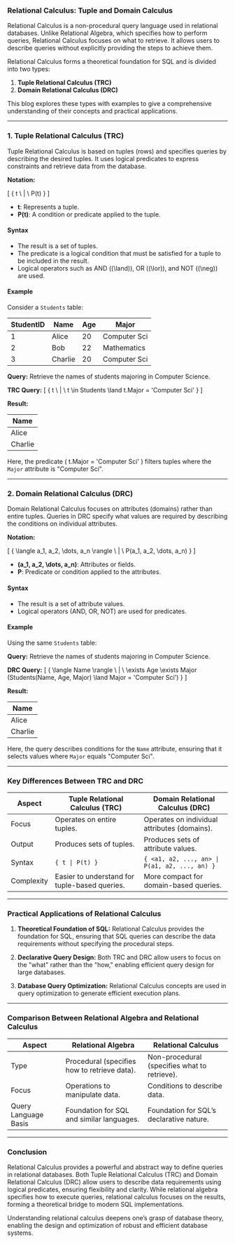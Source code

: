 ### **Relational Calculus: Tuple and Domain Calculus**

Relational Calculus is a non-procedural query language used in relational databases. Unlike Relational Algebra, which specifies how to perform queries, Relational Calculus focuses on what to retrieve. It allows users to describe queries without explicitly providing the steps to achieve them.

Relational Calculus forms a theoretical foundation for SQL and is divided into two types:

1. **Tuple Relational Calculus (TRC)**
2. **Domain Relational Calculus (DRC)**

This blog explores these types with examples to give a comprehensive understanding of their concepts and practical applications.

---

### **1. Tuple Relational Calculus (TRC)**

Tuple Relational Calculus is based on tuples (rows) and specifies queries by describing the desired tuples. It uses logical predicates to express constraints and retrieve data from the database.

**Notation:**

\[ \{ t \ | \ P(t) \} \]

- **t**: Represents a tuple.
- **P(t)**: A condition or predicate applied to the tuple.

#### **Syntax**
- The result is a set of tuples.
- The predicate is a logical condition that must be satisfied for a tuple to be included in the result.
- Logical operators such as AND (\(\land\)), OR (\(\lor\)), and NOT (\(\neg\)) are used.

#### **Example**

Consider a `Students` table:

| StudentID | Name      | Age | Major        |
|-----------|-----------|-----|--------------|
| 1         | Alice     | 20  | Computer Sci |
| 2         | Bob       | 22  | Mathematics  |
| 3         | Charlie   | 20  | Computer Sci |

**Query:** Retrieve the names of students majoring in Computer Science.

**TRC Query:**
\[ \{ t \ | \ t \in Students \land t.Major = 'Computer Sci' \} \]

**Result:**

| Name      |
|-----------|
| Alice     |
| Charlie   |

Here, the predicate \( t.Major = 'Computer Sci' \) filters tuples where the `Major` attribute is "Computer Sci".

---

### **2. Domain Relational Calculus (DRC)**

Domain Relational Calculus focuses on attributes (domains) rather than entire tuples. Queries in DRC specify what values are required by describing the conditions on individual attributes.

**Notation:**

\[ \{ \langle a_1, a_2, \dots, a_n \rangle \ | \ P(a_1, a_2, \dots, a_n) \} \]

- **\(a_1, a_2, \dots, a_n\)**: Attributes or fields.
- **P**: Predicate or condition applied to the attributes.

#### **Syntax**
- The result is a set of attribute values.
- Logical operators (AND, OR, NOT) are used for predicates.

#### **Example**

Using the same `Students` table:

**Query:** Retrieve the names of students majoring in Computer Science.

**DRC Query:**
\[ \{ \langle Name \rangle \ | \ \exists Age \exists Major (Students(Name, Age, Major) \land Major = 'Computer Sci') \} \]

**Result:**

| Name      |
|-----------|
| Alice     |
| Charlie   |

Here, the query describes conditions for the `Name` attribute, ensuring that it selects values where `Major` equals "Computer Sci".

---

### **Key Differences Between TRC and DRC**

| Aspect                 | Tuple Relational Calculus (TRC)                | Domain Relational Calculus (DRC)               |
|------------------------|-----------------------------------------------|-----------------------------------------------|
| Focus                 | Operates on entire tuples.                    | Operates on individual attributes (domains).  |
| Output                | Produces sets of tuples.                      | Produces sets of attribute values.            |
| Syntax                | `{ t \| P(t) }`                                | `{ <a1, a2, ..., an> \| P(a1, a2, ..., an) }` |
| Complexity            | Easier to understand for tuple-based queries. | More compact for domain-based queries.        |

---

### **Practical Applications of Relational Calculus**

1. **Theoretical Foundation of SQL:**
   Relational Calculus provides the foundation for SQL, ensuring that SQL queries can describe the data requirements without specifying the procedural steps.

2. **Declarative Query Design:**
   Both TRC and DRC allow users to focus on the "what" rather than the "how," enabling efficient query design for large databases.

3. **Database Query Optimization:**
   Relational Calculus concepts are used in query optimization to generate efficient execution plans.

---

### **Comparison Between Relational Algebra and Relational Calculus**

| Aspect                | Relational Algebra                         | Relational Calculus                       |
|-----------------------|--------------------------------------------|------------------------------------------|
| Type                 | Procedural (specifies how to retrieve data). | Non-procedural (specifies what to retrieve). |
| Focus                | Operations to manipulate data.             | Conditions to describe data.             |
| Query Language Basis | Foundation for SQL and similar languages.  | Foundation for SQL’s declarative nature. |

---

### **Conclusion**

Relational Calculus provides a powerful and abstract way to define queries in relational databases. Both Tuple Relational Calculus (TRC) and Domain Relational Calculus (DRC) allow users to describe data requirements using logical predicates, ensuring flexibility and clarity. While relational algebra specifies how to execute queries, relational calculus focuses on the results, forming a theoretical bridge to modern SQL implementations.

Understanding relational calculus deepens one’s grasp of database theory, enabling the design and optimization of robust and efficient database systems.

